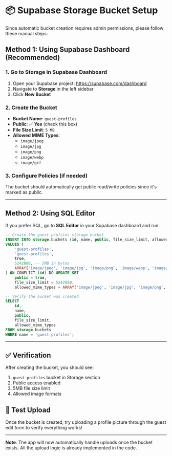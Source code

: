 # 📦 Supabase Storage Bucket Setup

Since automatic bucket creation requires admin permissions, please follow these manual steps:

## Method 1: Using Supabase Dashboard (Recommended)

### 1. Go to Storage in Supabase Dashboard
1. Open your Supabase project: https://supabase.com/dashboard
2. Navigate to **Storage** in the left sidebar
3. Click **New Bucket**

### 2. Create the Bucket
- **Bucket Name**: `guest-profiles`
- **Public**: ✅ **Yes** (check this box)
- **File Size Limit**: `5 MB`
- **Allowed MIME Types**: 
  - `image/jpeg`
  - `image/jpg` 
  - `image/png`
  - `image/webp`
  - `image/gif`

### 3. Configure Policies (if needed)
The bucket should automatically get public read/write policies since it's marked as public.

---

## Method 2: Using SQL Editor

If you prefer SQL, go to **SQL Editor** in your Supabase dashboard and run:

```sql
-- Create the guest-profiles storage bucket
INSERT INTO storage.buckets (id, name, public, file_size_limit, allowed_mime_types)
VALUES (
    'guest-profiles',
    'guest-profiles', 
    true,
    5242880, -- 5MB in bytes
    ARRAY['image/jpeg', 'image/jpg', 'image/png', 'image/webp', 'image/gif']
) ON CONFLICT (id) DO UPDATE SET
    public = true,
    file_size_limit = 5242880,
    allowed_mime_types = ARRAY['image/jpeg', 'image/jpg', 'image/png', 'image/webp', 'image/gif'];

-- Verify the bucket was created
SELECT 
    id, 
    name, 
    public, 
    file_size_limit, 
    allowed_mime_types
FROM storage.buckets 
WHERE name = 'guest-profiles';
```

---

## ✅ Verification

After creating the bucket, you should see:
1. `guest-profiles` bucket in Storage section
2. Public access enabled
3. 5MB file size limit
4. Allowed image formats

## 🧪 Test Upload

Once the bucket is created, try uploading a profile picture through the guest edit form to verify everything works!

---

**Note**: The app will now automatically handle uploads once the bucket exists. All the upload logic is already implemented in the code.